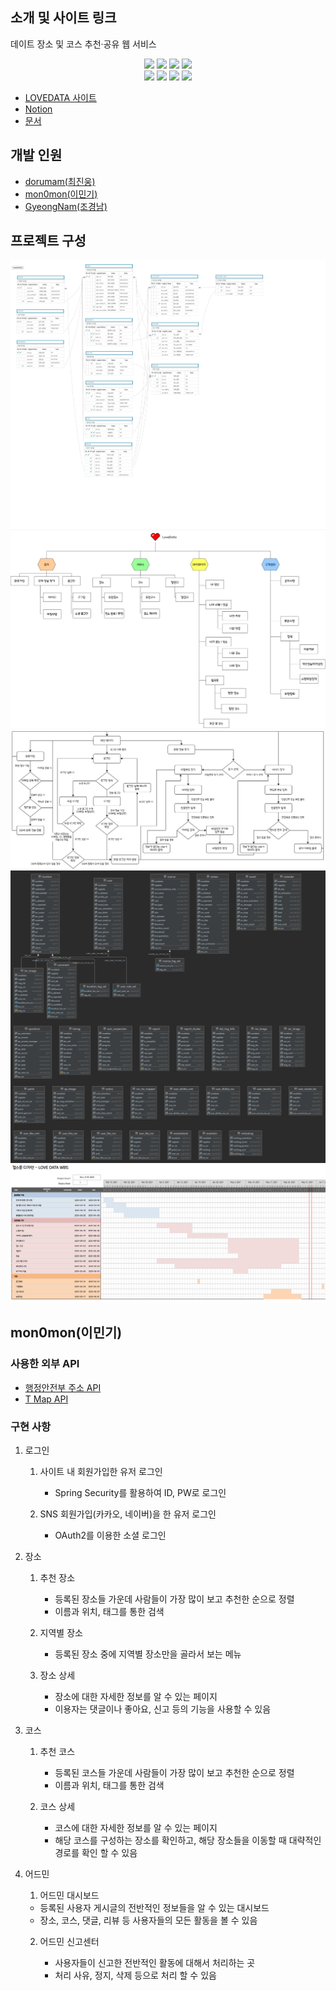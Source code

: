 ## 소개 및 사이트 링크

데이트 장소 및 코스 추천·공유 웹 서비스

<div align="center">
   <img src="https://img.shields.io/badge/java-007396?style=for-the-badge&logo=java&logoColor=white">
   <img src="https://img.shields.io/badge/spring-6DB33F?style=for-the-badge&logo=spring&logoColor=white">
   <img src="https://img.shields.io/badge/spring security-6DB33F?style=for-the-badge&logo=spring-security&logoColor=white">
   <img src="https://img.shields.io/badge/mysql-4479A1?style=for-the-badge&logo=mysql&logoColor=white">
</div>
<div align="center">
   <img src="https://img.shields.io/badge/html5-E34F26?style=for-the-badge&logo=html5&logoColor=white">
   <img src="https://img.shields.io/badge/css-1572B6?style=for-the-badge&logo=css3&logoColor=white">
   <img src="https://img.shields.io/badge/javascript-F7DF1E?style=for-the-badge&logo=javascript&logoColor=black">
   <img src="https://img.shields.io/badge/jquery-0769AD?style=for-the-badge&logo=jquery&logoColor=white">
</div>

- [LOVEDATA 사이트](http://mon0mon.duckdns.org:18080/)
- [Notion](https://scrawny-lizard-383.notion.site/LoveData-39e4f8ace2044240a7ae4f17b61e60e4?pvs=4)
- [문서](https://drive.google.com/drive/folders/1FZcA_fte9l0v0sEVKyW0xwx6NE6h7uUe)

## 개발 인원

- [dorumam(최진웅)](https://github.com/dorumamu/)
- [mon0mon(이민기)](https://github.com/mon0mon/)
- [GyeongNam(조경남)](https://github.com/GyeongNam/)

## 프로젝트 구성

![ERD Diagram](https://raw.githubusercontent.com/mon0mon/LOVEDATA/main/img/README.md/Love_Data_ERD.png)
![IA Diagram ](https://raw.githubusercontent.com/mon0mon/LOVEDATA/main/img/README.md/LoveData_IA.png)
![FlowChart](https://raw.githubusercontent.com/mon0mon/LOVEDATA/main/img/README.md/Love_Data_Flowchart.png)
![클래스 다이어그램](https://raw.githubusercontent.com/mon0mon/LOVEDATA/main/img/README.md/Love_Data_%ED%81%B4%EB%9E%98%EC%8A%A4%EB%8B%A4%EC%9D%B4%EC%96%B4%EA%B7%B8%EB%9E%A8.png)
![WBS](https://raw.githubusercontent.com/mon0mon/LOVEDATA/main/img/README.md/wbs.png)

## mon0mon(이민기)

### 사용한 외부 API

- [행정안전부 주소 API](https://business.juso.go.kr/addrlink/openApi/apiExprn.do)
- [T Map API](https://tmapapi.sktelecom.com/)

### 구현 사항

1. 로그인

   1. 사이트 내 회원가입한 유저 로그인

      - Spring Security를 활용하여 ID, PW로 로그인

   2. SNS 회원가입(카카오, 네이버)을 한 유저 로그인
      - OAuth2를 이용한 소셜 로그인

2. 장소

   1. 추천 장소

      - 등록된 장소들 가운데 사람들이 가장 많이 보고 추천한 순으로 정렬
      - 이름과 위치, 태그를 통한 검색

   2. 지역별 장소

      - 등록된 장소 중에 지역별 장소만을 골라서 보는 메뉴

   3. 장소 상세

      - 장소에 대한 자세한 정보를 알 수 있는 페이지
      - 이용자는 댓글이나 좋아요, 신고 등의 기능을 사용할 수 있음

3. 코스

   1. 추천 코스

      - 등록된 코스들 가운데 사람들이 가장 많이 보고 추천한 순으로 정렬
      - 이름과 위치, 태그를 통한 검색

   2. 코스 상세

      - 코스에 대한 자세한 정보를 알 수 있는 페이지
      - 해당 코스를 구성하는 장소를 확인하고, 해당 장소들을 이동할 때 대략적인 경로를 확인 할 수 있음

4. 어드민

   1. 어드민 대시보드

   - 등록된 사용자 게시글의 전반적인 정보들을 알 수 있는 대시보드
   - 장소, 코스, 댓글, 리뷰 등 사용자들의 모든 활동을 볼 수 있음

   2. 어드민 신고센터

      - 사용자들이 신고한 전반적인 활동에 대해서 처리하는 곳
      - 처리 사유, 정지, 삭제 등으로 처리 할 수 있음
